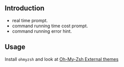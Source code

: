 ## Introduction

* real time prompt.
* command running time cost prompt.
* command running error hint.

## Usage

Install `ohmyzsh` and look at [Oh-My-Zsh External themes](https://github.com/ohmyzsh/ohmyzsh/wiki/External-themes)
